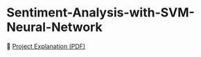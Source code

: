 # Sentiment-Analysis-with-SVM-Neural-Network
📄 [Project Explanation (PDF)](./ADVANCED_DATA_PROJECT.pdf)
